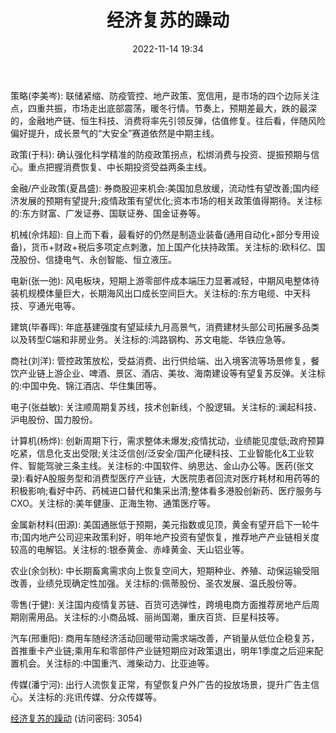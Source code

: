 ﻿---
title: 经济复苏的躁动
date: 2022-11-14 19:34
tags:
-  策略专题报告
updated: 1970-01-01 08:00:00
---

策略(李美岑):
联储紧缩、防疫管控、地产政策、宽信用，是市场的四个边际关注点，四重共振，市场走出底部震荡，暖冬行情。节奏上，预期差最大，跌的最深的，金融地产链、恒生科技、消费将率先引领反弹，估值修复。往后看，伴随风险偏好提升，成长景气的“大安全”赛道依然是中期主线。

政策(于科):
确认强化科学精准的防疫政策拐点，松绑消费与投资、提振预期与信心。重点把握消费恢复、中长期投资受益两条主线。

金融/产业政策(夏昌盛):
券商股迎来机会:美国加息放缓，流动性有望改善;国内经济发展的预期有望提升;疫情政策有望优化;资本市场的相关政策值得期待。关注标的:东方财富、广发证券、国联证券、国金证券等。
<!-- more -->
机械(佘炜超):
自上而下看，最看好的仍然是制造业装备(通用自动化+部分专用设备)，货币+财政+税后多项定点刺激，加上国产化扶持政策。关注标的:欧科亿、国茂股份、信捷电气、永创智能、恒立液压。

电新(张一弛):
风电板块，短期上游零部件成本端压力显著减轻，中期风电整体待装机规模体量巨大，长期海风出口成长空间巨大。关注标的:东方电缆、中天科技、亨通光电等。

建筑(毕春晖):
年底基建强度有望延续九月高景气，消费建材头部公司拓展多品类以及转型C端和非房业务。关注标的:鸿路钢构、苏文电能、华铁应急等。

商社(刘洋):
管控政策放松，受益消费、出行供给端、出入境客流等场景修复，餐饮产业链上游企业、啤酒、景区、酒店、美妆、海南建设等有望复苏反弹。关注标的:中国中免、锦江酒店、华住集团等。

电子(张益敏):
关注顺周期复苏线，技术创新线，个股逻辑。关注标的:澜起科技、沪电股份、国力股份。

计算机(杨烨):
创新周期下行，需求整体未爆发;疫情扰动，业绩能见度低;政府预算吃紧，信息化支出受限;关注泛信创/泛安全/国产化硬科技、工业智能化&工业软件、智能驾驶三条主线。关注标的:中国软件、纳思达、金山办公等。医药(张文录):看好A股服务型和消费型医疗产业链，大医院患者回流对医疗耗材和用药等的积极影响;看好中药、药械进口替代和集采出清;整体看多港股创新药、医疗服务与CXO。关注标的:美年健康、正海生物、通策医疗等。

金属新材料(田源):
美国通胀低于预期，美元指数或见顶，黄金有望开启下一轮牛市;国内地产公司迎来政策利好，明年地产投资有望恢复，推荐地产产业链相关度较高的电解铝。关注标的:银泰黄金、赤峰黄金、天山铝业等。

农业(余剑秋):
中长期畜禽需求向上恢复空间大，短期种业、养殖、动保运输受阻改善，业绩兑现确定性加强。关注标的:佩蒂股份、圣农发展、温氏股份等。

零售(于健):
关注国内疫情复苏链、百货可选弹性，跨境电商方面推荐房地产后周期刚需用品。关注标的:小商品城、丽尚国潮，重庆百货、巨星科技等。

汽车(邢重阳):
商用车随经济活动回暖带动需求端改善，产销量从低位企稳复苏，首推重卡产业链;乘用车和零部件产业链短期应对政策退出，明年1季度之后迎来配置机会。关注标的:中国重汽、潍柴动力、比亚迪等。

传媒(潘宁河):
出行人流恢复正常，有望恢复户外广告的投放场景，提升广告主信心。关注标的:兆讯传媒、分众传媒等。

[经济复苏的躁动](https://url12.ctfile.com/f/3948612-723688955-9fed15?p=3054)
(访问密码: 3054)
